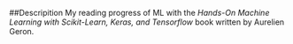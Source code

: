 ##Descripition
My reading progress of ML with the *Hands-On Machine Learning with Scikit-Learn, Keras, and Tensorflow* book written by Aurelien Geron.
